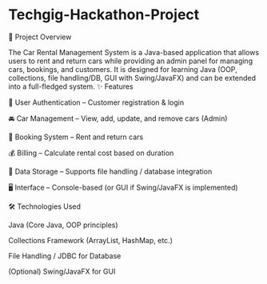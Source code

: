 # Techgig-Hackathon-Project
📌 Project Overview

The Car Rental Management System is a Java-based application that allows users to rent and return cars while providing an admin panel for managing cars, bookings, and customers.
It is designed for learning Java (OOP, collections, file handling/DB, GUI with Swing/JavaFX) and can be extended into a full-fledged system.
✨ Features

🔑 User Authentication – Customer registration & login

🚘 Car Management – View, add, update, and remove cars (Admin)

📅 Booking System – Rent and return cars

💰 Billing – Calculate rental cost based on duration

💾 Data Storage – Supports file handling / database integration

🖥️ Interface – Console-based (or GUI if Swing/JavaFX is implemented)

🛠️ Technologies Used

Java (Core Java, OOP principles)

Collections Framework (ArrayList, HashMap, etc.)

File Handling / JDBC for Database

(Optional) Swing/JavaFX for GUI
